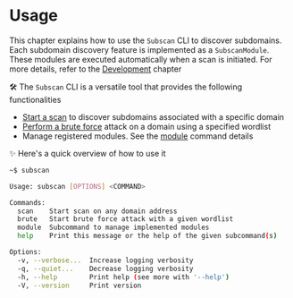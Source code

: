 # Usage

This chapter explains how to use the `Subscan` CLI to discover subdomains. Each subdomain discovery feature is implemented as a `SubscanModule`. These modules are executed automatically when a scan is initiated. For more details, refer to the [Development](/development/index.html) chapter

🛠️ The `Subscan` CLI is a versatile tool that provides the following functionalities

- [Start a scan](scan.md) to discover subdomains associated with a specific domain
- [Perform a brute force](brute.md) attack on a domain using a specified wordlist
- Manage registered modules. See the [module](/user-guide/commands/module.md) command details

✨ Here's a quick overview of how to use it

```bash
~$ subscan

Usage: subscan [OPTIONS] <COMMAND>

Commands:
  scan    Start scan on any domain address
  brute   Start brute force attack with a given wordlist
  module  Subcommand to manage implemented modules
  help    Print this message or the help of the given subcommand(s)

Options:
  -v, --verbose...  Increase logging verbosity
  -q, --quiet...    Decrease logging verbosity
  -h, --help        Print help (see more with '--help')
  -V, --version     Print version
```
